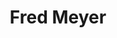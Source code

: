 ---
title: "Fred Meyer"
url: /happy-valley/fred-meyer-southeast-sunnyside-road/
shop: Supermarkt
---